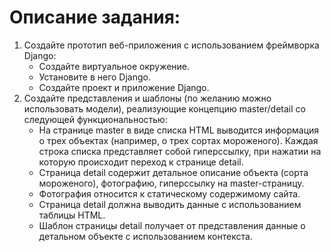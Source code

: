 # Описание задания: 

1. Создайте прототип веб-приложения с использованием фреймворка Django:
    - Создайте виртуальное окружение.
    - Установите в него Django.
    - Создайте проект и приложение Django.
2. Создайте представления и шаблоны (по желанию можно использовать модели), реализующие концепцию master/detail со следующей функциональностью:
    - На странице master в виде списка HTML выводится информация о трех объектах (например, о трех сортах мороженого). Каждая строка списка представляет собой гиперссылку, при нажатии на которую происходит переход к странице detail.
    - Страница detail содержит детальное описание объекта (сорта мороженого), фотографию, гиперссылку на master-страницу.
    - Фотография относится к статическому содержимому сайта.
    - Страница detail должна выводить данные с использованием таблицы HTML.
    - Шаблон страницы detail получает от представления данные о детальном объекте с использованием контекста.

